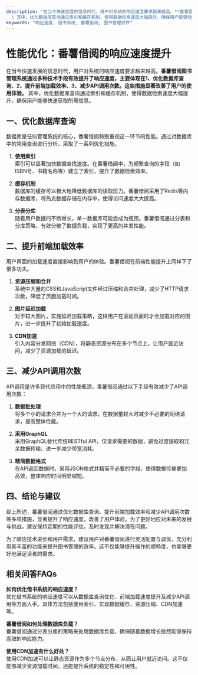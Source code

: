 ```yaml
---
description: "在当今快速发展的信息时代，用户对系统的响应速度要求越来越高。**番薯借阅图书管理系统通过多种技术手段有效提升了响应速度，主要体现在1、优化数据库查询、2、提升前端加载效率、3、减少API调用次数。这些措施显著改善了用户的使用体验。**\
  \ 其中，优化数据库查询通过索引和缓存机制，使得数据检索速度大幅提升，确保用户能够快速获取所需信息。"
keywords: "响应速度, 借书系统, 番薯借阅, 图书管理软件"
---
```

# 性能优化：番薯借阅的响应速度提升

在当今快速发展的信息时代，用户对系统的响应速度要求越来越高。**番薯借阅图书管理系统通过多种技术手段有效提升了响应速度，主要体现在1、优化数据库查询、2、提升前端加载效率、3、减少API调用次数。这些措施显著改善了用户的使用体验。** 其中，优化数据库查询通过索引和缓存机制，使得数据检索速度大幅提升，确保用户能够快速获取所需信息。

## 一、优化数据库查询

数据库是任何管理系统的核心，番薯借阅特别重视这一环节的性能。通过对数据库中的常用查询进行分析，采取了一系列优化措施。

1. **使用索引**  
   索引可以显著加快数据查找速度。在番薯借阅中，为频繁查询的字段（如ISBN号、书籍名称等）建立了索引，提升了数据检索效率。

2. **缓存机制**  
   数据库的缓存可以极大地降低数据库的读取压力。番薯借阅采用了Redis等内存数据库，将热点数据存储在内存中，使得访问速度大大提高。

3. **分表分库**  
   随着用户数据的不断增长，单一数据库可能会成为瓶颈。番薯借阅通过分表和分库策略，有效分散了数据负载，实现了更高的并发性能。

## 二、提升前端加载效率

用户界面的加载速度直接影响到用户的体验。番薯借阅在前端性能提升上同样下了很多功夫。

1. **资源压缩和合并**  
   系统中大量的CSS和JavaScript文件经过压缩和合并处理，减少了HTTP请求次数，降低了页面加载时间。

2. **图片延迟加载**  
   对于较大图片，实施延迟加载策略，这样用户在滚动页面时才会加载对应的图片，进一步提升了初始加载速度。

3. **CDN加速**  
   引入内容分发网络（CDN），将静态资源分布在多个节点上，让用户就近访问，减少了资源加载的延迟。

## 三、减少API调用次数

API调用是许多现代应用中的性能瓶颈，番薯借阅通过以下手段有效减少了API调用次数：

1. **数据批处理**  
   将多个小的请求合并为一个大的请求，在数据量较大时减少不必要的网络请求，提高整体性能。

2. **采用GraphQL**  
   采用GraphQL替代传统RESTful API，仅请求需要的数据，避免过度提取和冗余数据传输，进一步减少带宽消耗。

3. **精简数据格式**  
   在API返回数据时，采用JSON格式并精简不必要的字段，使得数据传输更加高效，整体响应时间明显缩短。

## 四、结论与建议

综上所述，番薯借阅通过优化数据库查询、提升前端加载效率和减少API调用次数等多项措施，显著提升了响应速度，改善了用户体验。为了更好地应对未来的发展与挑战，建议保持定期的性能评估，及时发现并解决潜在问题。

为了顺应技术进步和用户需求，建议用户对番薯借阅进行灵活配置与调优，充分利用其丰富的功能来提升图书管理的效率。这不仅能够提升操作的顺畅度，也能够更好地满足读者的需求。

## 相关问答FAQs

**如何优化借书系统的响应速度？**  
优化借书系统的响应速度可以从数据库查询优化、前端加载速度提升及减少API调用等方面入手。具体方法包括使用索引、实现数据缓存、资源压缩、CDN加速等。

**番薯借阅如何处理数据库负载？**  
番薯借阅通过分表分库的策略来处理数据库负载，确保随着数据增长依然能够保持高效的响应能力。

**使用CDN加速有什么好处？**  
使用CDN加速可以让静态资源作为多个节点分布，从而让用户就近访问。这不仅能够减少资源加载时间，还能提升系统的稳定性和可用性。
